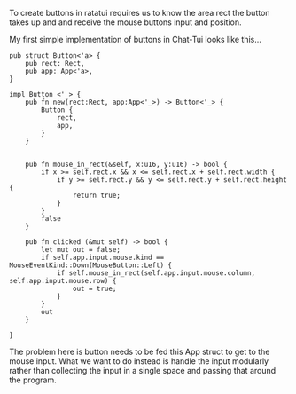 To create buttons in ratatui requires us to know the area rect the button takes up and and receive the mouse buttons input and position.

My first simple implementation of buttons in Chat-Tui looks like this...
```
pub struct Button<'a> {
    pub rect: Rect,
    pub app: App<'a>,
}

impl Button <'_> {
    pub fn new(rect:Rect, app:App<'_>) -> Button<'_> {
        Button {
            rect,
            app,
        }
    }


    pub fn mouse_in_rect(&self, x:u16, y:u16) -> bool {
        if x >= self.rect.x && x <= self.rect.x + self.rect.width {
            if y >= self.rect.y && y <= self.rect.y + self.rect.height {
                return true;
            }
        }
        false
    }

    pub fn clicked (&mut self) -> bool {
        let mut out = false;
        if self.app.input.mouse.kind == MouseEventKind::Down(MouseButton::Left) {
            if self.mouse_in_rect(self.app.input.mouse.column, self.app.input.mouse.row) {
                out = true;
            }
        }
        out
    }

}
```

The problem here is button needs to be fed this App struct to get to the mouse input. What we want to do instead is handle the input modularly rather than collecting the input in a single space and passing that around the program.  


